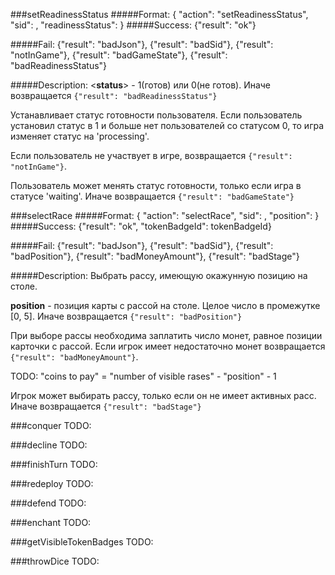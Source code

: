###setReadinessStatus
#####Format:
    {
      "action": "setReadinessStatus",
      "sid": <sid>,
      "readinessStatus": <status>
    }
#####Success:
      {"result": "ok"}
      
#####Fail:
      {"result": "badJson"},
      {"result": "badSid"},
      {"result": "notInGame"},
	  {"result": "badGameState"},
      {"result": "badReadinessStatus"}
      
#####Description:
<**status**> - 1(готов) или 0(не готов). Иначе возвращается `{"result": "badReadinessStatus"}`
 
Устанавливает статус готовности пользователя. Если пользователь
установил статус в 1 и больше нет пользователей со статусом 0, то игра
изменяет статус на 'processing'.

Если пользователь не участвует в игре, возвращается `{"result":
"notInGame"}`.

Пользователь может менять статус готовности, только если игра в
статусе 'waiting'. Иначе возвращается `{"result": "badGameState"}`


###selectRace
#####Format:
    {
      "action": "selectRace",
      "sid": <sid>,
      "position": <position>
    }
#####Success:
    {"result": "ok", "tokenBadgeId": tokenBadgeId}
      
#####Fail:
    {"result": "badJson"},
    {"result": "badSid"},
    {"result": "badPosition"},
    {"result": "badMoneyAmount"},
    {"result": "badStage"}

#####Description:
Выбрать рассу, имеющую окажунную позицию на столе.

**position** - позиция карты с рассой на столе. Целое число в
промежутке [0, 5]. Иначе возвращается `{"result": "badPosition"}`

При выборе рассы необходима заплатить число монет, равное позиции
карточки с рассой. Если игрок имеет недостаточно монет возвращается 
`{"result": "badMoneyAmount"}`.

TODO: "coins to pay" = "number of visible rases" - "position" - 1 

Игрок может выбирать рассу, только если он не имеет активных
расс. Иначе возвращается `{"result": "badStage"}`


###conquer
    TODO:

###decline
    TODO:

###finishTurn
    TODO:

###redeploy
    TODO:

###defend
    TODO:

###enchant
    TODO:

###getVisibleTokenBadges
    TODO:

###throwDice
    TODO:
